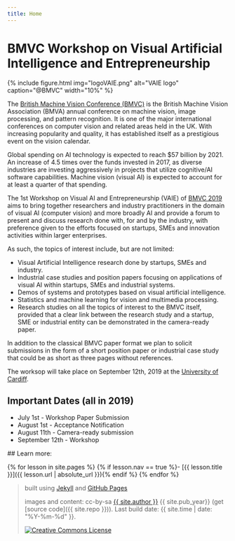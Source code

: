 ```yaml
---
title: Home
---
```


# BMVC Workshop on Visual Artificial Intelligence and Entrepreneurship

{% include figure.html img="logoVAIE.png" alt="VAIE logo" caption="@BMVC" width="10%" %}

The [British Machine Vision Conference (BMVC)](https://bmvc2019.org/) is the British Machine Vision Association (BMVA) annual conference on machine vision, image processing, and pattern recognition. It is one of the major international conferences on computer vision and related areas held in the UK. With increasing popularity and quality, it has established itself as a prestigious event on the vision calendar.

Global spending on AI technology is expected to reach $57 billion by 2021. An increase of 4.5 times over the funds invested in 2017, as diverse industries are investing aggressively in projects that utilize cognitive/AI software capabilities. Machine vision (visual AI) is expected to account for at least a quarter of that spending.

The 1st Workshop on Visual AI and Entrepreneurship (VAIE) of [BMVC 2019](https://bmvc2019.org) aims to bring together researchers and industry practitioners in the domain of visual AI (computer vision) and more broadly AI and provide a forum to present and discuss research done with, for and by the industry, with preference given to the efforts focused on startups, SMEs and innovation
activities within larger enterprises.

As such, the topics of interest include, but are not limited:
* Visual Artificial Intelligence research done by startups, SMEs and industry.
* Industrial case studies and position papers focusing on applications of visual AI within startups, SMEs and industrial systems.
* Demos of systems and prototypes based on visual artificial intelligence.
* Statistics and machine learning for vision and multimedia processing.
* Research studies on all the topics of interest to the BMVC itself, provided that a clear link between the research study and a startup, SME or industrial entity can be demonstrated in the camera-ready paper.

In addition to the classical BMVC paper format we plan to solicit submissions in the form of a short position paper or industrial case study that could be as short as three pages without references.

The worksop will take place on September 12th, 2019 at the [University of Cardiff](https://www.cardiff.ac.uk/visit/accessibility/cathays-park-campus/sir-martin-evans-building).

## Important Dates (all in 2019)
- July 1st - Workshop Paper Submission
- August 1st - Acceptance Notification
- August 11th - Camera-ready submission
- September 12th - Workshop

<div class="toc" markdown="1">
## Learn more:

{% for lesson in site.pages %}
{% if lesson.nav == true %}- [{{ lesson.title }}]({{ lesson.url | absolute_url }}){% endif %}
{% endfor %}
</div>
 
> built using [Jekyll](https://jekyllrb.com/) and [GitHub Pages](https://pages.github.com/)
>
> images and content: cc-by-sa <a href="https://github.com/{{ site.github_username }}">{{ site.author }}</a> {{ site.pub_year}} (get [source code]({{ site.repo }})).
> Last build date: {{ site.time | date: "%Y-%m-%d" }}.
>
> <a href="http://creativecommons.org/licenses/by-sa/4.0/" rel="license"><img style="border-width: 0;" src="https://i.creativecommons.org/l/by-sa/4.0/88x31.png" alt="Creative Commons License" /></a>
